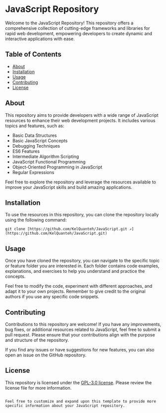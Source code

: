 # JavaScript Repository

Welcome to the JavaScript Repository! This repository offers a comprehensive collection of cutting-edge frameworks and libraries for rapid web development, empowering developers to create dynamic and interactive applications with ease.

## Table of Contents

- [About](#about)
- [Installation](#installation)
- [Usage](#usage)
- [Contributing](#contributing)
- [License](#license)

## About

This repository aims to provide developers with a wide range of JavaScript resources to enhance their web development projects. It includes various topics and features, such as:

- Basic Data Structures
- Basic JavaScript Concepts
- Debugging Techniques
- ES6 Features
- Intermediate Algorithm Scripting
- JavaScript Functional Programming
- Object-Oriented Programming in JavaScript
- Regular Expressions

Feel free to explore the repository and leverage the resources available to improve your JavaScript skills and build amazing applications.

## Installation

To use the resources in this repository, you can clone the repository locally using the following command:

```
git clone [https://github.com/KelQuanteh/JavaScript.git ↗](https://github.com/KelQuanteh/JavaScript.git)
```

## Usage

Once you have cloned the repository, you can navigate to the specific topic or feature folder you are interested in. Each folder contains code examples, explanations, and exercises to help you understand and practice the concepts.

Feel free to modify the code, experiment with different approaches, and adapt it to your own projects. Remember to give credit to the original authors if you use any specific code snippets.

## Contributing

Contributions to this repository are welcome! If you have any improvements, bug fixes, or additional resources related to JavaScript, feel free to submit a pull request. Please ensure that your contributions align with the purpose and structure of the repository.

If you find any issues or have suggestions for new features, you can also open an issue on the GitHub repository.

## License

This repository is licensed under the [GPL-3.0 license](LICENSE). Please review the license file for more information.

```

Feel free to customize and expand upon this template to provide more specific information about your JavaScript repository.
